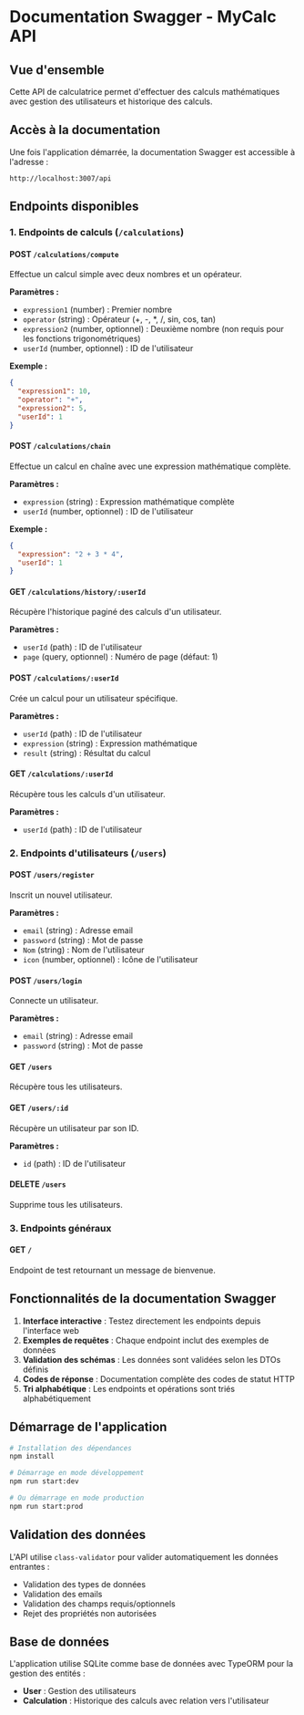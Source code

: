# Documentation Swagger - MyCalc API

## Vue d'ensemble

Cette API de calculatrice permet d'effectuer des calculs mathématiques avec gestion des utilisateurs et historique des calculs.

## Accès à la documentation

Une fois l'application démarrée, la documentation Swagger est accessible à l'adresse :
```
http://localhost:3007/api
```

## Endpoints disponibles

### 1. Endpoints de calculs (`/calculations`)

#### POST `/calculations/compute`
Effectue un calcul simple avec deux nombres et un opérateur.

**Paramètres :**
- `expression1` (number) : Premier nombre
- `operator` (string) : Opérateur (+, -, *, /, sin, cos, tan)
- `expression2` (number, optionnel) : Deuxième nombre (non requis pour les fonctions trigonométriques)
- `userId` (number, optionnel) : ID de l'utilisateur

**Exemple :**
```json
{
  "expression1": 10,
  "operator": "+",
  "expression2": 5,
  "userId": 1
}
```

#### POST `/calculations/chain`
Effectue un calcul en chaîne avec une expression mathématique complète.

**Paramètres :**
- `expression` (string) : Expression mathématique complète
- `userId` (number, optionnel) : ID de l'utilisateur

**Exemple :**
```json
{
  "expression": "2 + 3 * 4",
  "userId": 1
}
```

#### GET `/calculations/history/:userId`
Récupère l'historique paginé des calculs d'un utilisateur.

**Paramètres :**
- `userId` (path) : ID de l'utilisateur
- `page` (query, optionnel) : Numéro de page (défaut: 1)

#### POST `/calculations/:userId`
Crée un calcul pour un utilisateur spécifique.

**Paramètres :**
- `userId` (path) : ID de l'utilisateur
- `expression` (string) : Expression mathématique
- `result` (string) : Résultat du calcul

#### GET `/calculations/:userId`
Récupère tous les calculs d'un utilisateur.

**Paramètres :**
- `userId` (path) : ID de l'utilisateur

### 2. Endpoints d'utilisateurs (`/users`)

#### POST `/users/register`
Inscrit un nouvel utilisateur.

**Paramètres :**
- `email` (string) : Adresse email
- `password` (string) : Mot de passe
- `Nom` (string) : Nom de l'utilisateur
- `icon` (number, optionnel) : Icône de l'utilisateur

#### POST `/users/login`
Connecte un utilisateur.

**Paramètres :**
- `email` (string) : Adresse email
- `password` (string) : Mot de passe

#### GET `/users`
Récupère tous les utilisateurs.

#### GET `/users/:id`
Récupère un utilisateur par son ID.

**Paramètres :**
- `id` (path) : ID de l'utilisateur

#### DELETE `/users`
Supprime tous les utilisateurs.

### 3. Endpoints généraux

#### GET `/`
Endpoint de test retournant un message de bienvenue.

## Fonctionnalités de la documentation Swagger

1. **Interface interactive** : Testez directement les endpoints depuis l'interface web
2. **Exemples de requêtes** : Chaque endpoint inclut des exemples de données
3. **Validation des schémas** : Les données sont validées selon les DTOs définis
4. **Codes de réponse** : Documentation complète des codes de statut HTTP
5. **Tri alphabétique** : Les endpoints et opérations sont triés alphabétiquement

## Démarrage de l'application

```bash
# Installation des dépendances
npm install

# Démarrage en mode développement
npm run start:dev

# Ou démarrage en mode production
npm run start:prod
```

## Validation des données

L'API utilise `class-validator` pour valider automatiquement les données entrantes :
- Validation des types de données
- Validation des emails
- Validation des champs requis/optionnels
- Rejet des propriétés non autorisées

## Base de données

L'application utilise SQLite comme base de données avec TypeORM pour la gestion des entités :
- **User** : Gestion des utilisateurs
- **Calculation** : Historique des calculs avec relation vers l'utilisateur
